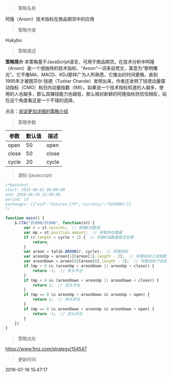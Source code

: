 
> 策略名称

阿隆（Aroon）技术指标在商品期货中的应用

> 策略作者

Hukybo

> 策略描述

**策略简介**
本策略基于JavaScript语言，可用于商品期货。在技术分析中阿隆（Aroon）是一个很独特的技术指标，“Aroon”一词来自梵文，寓意为“黎明曙光”。它不像MA、MACD、KDJ那样广为人所熟悉，它推出的时间更晚，直到1995年才被图莎尔·钱德（Tushar Chande）发明出来，作者还发明了钱德动量摆动指标（CMO）和日内动量指数（IMI）。如果说一个技术指标知道的人越多，使用的人也越多，那么其赚钱能力也越低，那么相对新颖的阿隆指标则恰恰相反，站在这个角度看这是一个不错的选择。

点击：[阅读更加详细的策略介绍](https://www.fmz.com/digest-topic/3982)

> 策略参数



|参数|默认值|描述|
|----|----|----|
|open|50|open|
|close|50|close|
|cycle|20|cycle|


> 源码 (javascript)

``` javascript
/*backtest
start: 2015-06-01 09:00:00
end: 2019-06-28 15:00:00
period: 1d
exchanges: [{"eid":"Futures_CTP","currency":"FUTURES"}]
*/

function main() {
    $.CTA("ZC000/ZC888", function(st) {
        var r = st.records;  // 获取K线数组
        var mp = st.position.amount;  // 获取持仓数量
        if (r.length < cycle + 1) {  // 判断K线数据是否足够
            return;
        }
        var aroon = talib.AROON(r, cycle);  // 阿隆指标
        var aroonUp = aroon[1][aroon[1].length - 2];  // 阿隆指标上线倒数第2根数据
        var aroonDown = aroon[0][aroon[0].length - 2];  // 阿隆指标下线倒数第2根数据
        if (mp > 0 && (aroonUp < aroonDown || aroonUp < close)) {
            return -1;  // 多头平台
        }
        if (mp < 0 && (aroonDown < aroonUp || aroonDown < close)) {
            return 1;  // 空头平台
        }
        if (mp == 0 && aroonUp > aroonDown && aroonUp > open) {
            return 1;  // 多头开仓
        }
        if (mp == 0 && aroonDown > aroonUp && aroonDown > open) {
            return -1;  // 空头开仓
        }
    })
}
```

> 策略出处

https://www.fmz.com/strategy/154547

> 更新时间

2019-07-16 15:47:17
